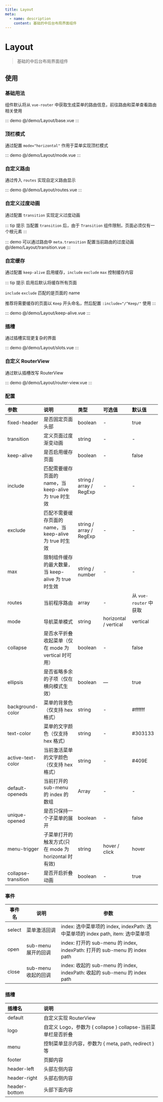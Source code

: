 ```yaml
---
title: Layout
meta:
  - name: description
    content: 基础的中后台布局界面组件
---
```


# Layout

> 基础的中后台布局界面组件

## 使用

### 基础用法

组件默认将从 `vue-router` 中获取生成菜单的路由信息，前往<pro-link to="/zh-CN/guide/router">路由和菜单</pro-link>查看路由相关使用

::: demo
@/demo/Layout/base.vue
:::

### 顶栏模式

通过配置 `mode="horizontal"` 作用于菜单实现顶栏模式

::: demo
@/demo/Layout/mode.vue
:::

### 自定义路由

通过传入 `routes` 实现自定义路由显示

::: demo
@/demo/Layout/routes.vue
:::

### 自定义过度动画

通过配置 `transition` 实现定义过度动画

::: tip 提示
当配置 `transition` 后，由于 `Transition` 组件限制，页面必须仅有一个根元素
:::

::: demo 可以通过路由中 `meta.transition` 配置当前路由的过度动画
@/demo/Layout/transition.vue
:::

### 自定缓存

通过配置 `keep-alive` 启用缓存，`include` `exclude` `max` 控制缓存内容

::: tip 提示
启用后默认将缓存所有页面

`include` `exclude` 匹配的是页面的 name

推荐将需要缓存的页面以 `Keep` 开头命名，然后配置 `:include="/^Keep/"` 使用
:::

::: demo
@/demo/Layout/keep-alive.vue
:::

### 插槽

通过插槽实现更复杂的界面

::: demo
@/demo/Layout/slots.vue
:::

### 自定义 RouterView

通过默认插槽改写 RouterView

::: demo
@/demo/Layout/router-view.vue
:::

### 配置

| 参数                | 说明                                                    | 类型                    | 可选值                | 默认值                 |
| :------------------ | :------------------------------------------------------ | :---------------------- | :-------------------- | :--------------------- |
| fixed-header        | 是否固定页面头部                                        | boolean                 | -                     | true                   |
| transition          | 定义页面过度渐变动画                                    | string                  | -                     | -                      |
| keep-alive          | 是否启用缓存页面                                        | boolean                 | -                     | false                  |
| include             | 匹配需要缓存页面的 name，当 keep-alive 为 true 时生效   | string / array / RegExp | -                     | -                      |
| exclude             | 匹配不需要缓存页面的 name，当 keep-alive 为 true 时生效 | string / array / RegExp | -                     | -                      |
| max                 | 限制组件缓存的最大数量，当 keep-alive 为 true 时生效    | string / number         | -                     | -                      |
| routes              | 当前程序路由                                            | array                   | -                     | 从 `vue-router` 中获取 |
| mode                | 导航菜单模式                                            | string                  | horizontal / vertical | vertical               |
| collapse            | 是否水平折叠收起菜单（仅在 mode 为 vertical 时可用）    | boolean                 | -                     | false                  |
| ellipsis            | 是否省略多余的子项（仅在横向模式生效）                  | boolean                 | —                     | true                   |
| background-color    | 菜单的背景色（仅支持 hex 格式）                         | string                  | -                     | #ffffff                |
| text-color          | 菜单的文字颜色（仅支持 hex 格式）                       | string                  | -                     | #303133                |
| active-text-color   | 当前激活菜单的文字颜色（仅支持 hex 格式）               | string                  | -                     | #409E                  |
| default-openeds     | 当前打开的 sub-menu 的 index 的数组                     | Array                   | -                     | -                      |
| unique-opened       | 是否只保持一个子菜单的展开                              | boolean                 | -                     | false                  |
| menu-trigger        | 子菜单打开的触发方式(只在 mode 为 horizontal 时有效)    | string                  | hover / click         | hover                  |
| collapse-transition | 是否开启折叠动画                                        | boolean                 | -                     | true                   |

### 事件

| 事件名 | 说明                | 参数                                                                            |
| ------ | ------------------- | ------------------------------------------------------------------------------- |
| select | 菜单激活回调        | index: 选中菜单项的 index, indexPath: 选中菜单项的 index path, item: 选中菜单项 |
| open   | sub-menu 展开的回调 | index: 打开的 sub-menu 的 index, indexPath: 打开的 sub-menu 的 index path       |
| close  | sub-menu 收起的回调 | index: 收起的 sub-menu 的 index, indexPath: 收起的 sub-menu 的 index path       |

### 插槽

| 插槽名        | 说明                                                         |
| :------------ | :----------------------------------------------------------- |
| default       | 自定义实现 RouterView                                        |
| logo          | 自定义 Logo，参数为 { collapse } collapse-当前菜单栏是否折叠 |
| menu          | 控制菜单显示内容，参数为 { meta, path, redirect } 等         |
| footer        | 页脚内容                                                     |
| header-left   | 头部左侧内容                                                 |
| header-right  | 头部右侧内容                                                 |
| header-bottom | 头部下面内容                                                 |
